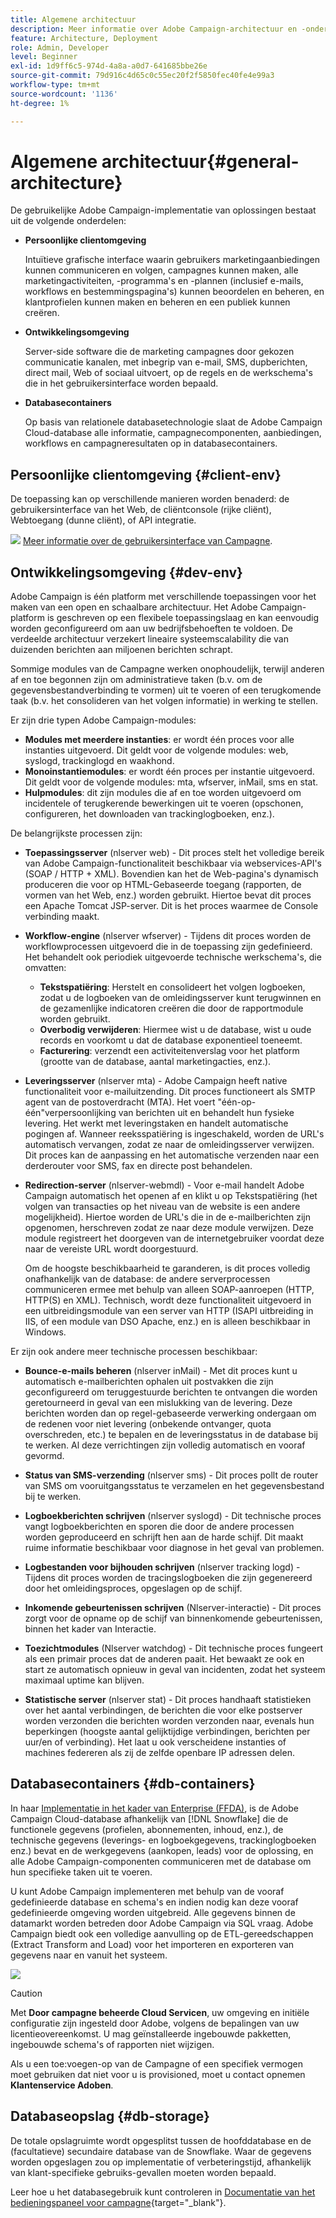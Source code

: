 ```yaml
---
title: Algemene architectuur
description: Meer informatie over Adobe Campaign-architectuur en -onderdelen. Meer informatie over het aanpassen van uw clientconsole en -omgeving.
feature: Architecture, Deployment
role: Admin, Developer
level: Beginner
exl-id: 1d9ff6c5-974d-4a8a-a0d7-641685bbe26e
source-git-commit: 79d916c4d65c0c55ec20f2f5850fec40fe4e99a3
workflow-type: tm+mt
source-wordcount: '1136'
ht-degree: 1%

---
```


# Algemene architectuur{#general-architecture}

De gebruikelijke Adobe Campaign-implementatie van oplossingen bestaat uit de volgende onderdelen:

* **Persoonlijke clientomgeving**

  Intuïtieve grafische interface waarin gebruikers marketingaanbiedingen kunnen communiceren en volgen, campagnes kunnen maken, alle marketingactiviteiten, -programma&#39;s en -plannen (inclusief e-mails, workflows en bestemmingspagina&#39;s) kunnen beoordelen en beheren, en klantprofielen kunnen maken en beheren en een publiek kunnen creëren.

* **Ontwikkelingsomgeving**

  Server-side software die de marketing campagnes door gekozen communicatie kanalen, met inbegrip van e-mail, SMS, dupberichten, direct mail, Web of sociaal uitvoert, op de regels en de werkschema&#39;s die in het gebruikersinterface worden bepaald.

* **Databasecontainers**

  Op basis van relationele databasetechnologie slaat de Adobe Campaign Cloud-database alle informatie, campagnecomponenten, aanbiedingen, workflows en campagneresultaten op in databasecontainers.

## Persoonlijke clientomgeving {#client-env}

De toepassing kan op verschillende manieren worden benaderd: de gebruikersinterface van het Web, de cliëntconsole (rijke cliënt), Webtoegang (dunne cliënt), of API integratie.

![](../assets/do-not-localize/glass.png) [Meer informatie over de gebruikersinterface van Campagne](../start/campaign-ui.md).

## Ontwikkelingsomgeving {#dev-env}

Adobe Campaign is één platform met verschillende toepassingen voor het maken van een open en schaalbare architectuur. Het Adobe Campaign-platform is geschreven op een flexibele toepassingslaag en kan eenvoudig worden geconfigureerd om aan uw bedrijfsbehoeften te voldoen. De verdeelde architectuur verzekert lineaire systeemscalability die van duizenden berichten aan miljoenen berichten schrapt.

Sommige modules van de Campagne werken onophoudelijk, terwijl anderen af en toe begonnen zijn om administratieve taken (b.v. om de gegevensbestandverbinding te vormen) uit te voeren of een terugkomende taak (b.v. het consolideren van het volgen informatie) in werking te stellen.

Er zijn drie typen Adobe Campaign-modules:

* **Modules met meerdere instanties**: er wordt één proces voor alle instanties uitgevoerd. Dit geldt voor de volgende modules: web, syslogd, trackinglogd en waakhond.
* **Monoinstantiemodules**: er wordt één proces per instantie uitgevoerd. Dit geldt voor de volgende modules: mta, wfserver, inMail, sms en stat.
* **Hulpmodules**: dit zijn modules die af en toe worden uitgevoerd om incidentele of terugkerende bewerkingen uit te voeren (opschonen, configureren, het downloaden van trackinglogboeken, enz.).

De belangrijkste processen zijn:

* **Toepassingsserver** (nlserver web) - Dit proces stelt het volledige bereik van Adobe Campaign-functionaliteit beschikbaar via webservices-API&#39;s (SOAP / HTTP + XML). Bovendien kan het de Web-pagina&#39;s dynamisch produceren die voor op HTML-Gebaseerde toegang (rapporten, de vormen van het Web, enz.) worden gebruikt. Hiertoe bevat dit proces een Apache Tomcat JSP-server. Dit is het proces waarmee de Console verbinding maakt.

* **Workflow-engine** (nlserver wfserver) - Tijdens dit proces worden de workflowprocessen uitgevoerd die in de toepassing zijn gedefinieerd. Het behandelt ook periodiek uitgevoerde technische werkschema&#39;s, die omvatten:

   * **Tekstspatiëring**: Herstelt en consolideert het volgen logboeken, zodat u de logboeken van de omleidingsserver kunt terugwinnen en de gezamenlijke indicatoren creëren die door de rapportmodule worden gebruikt.
   * **Overbodig verwijderen**: Hiermee wist u de database, wist u oude records en voorkomt u dat de database exponentieel toeneemt.
   * **Facturering**: verzendt een activiteitenverslag voor het platform (grootte van de database, aantal marketingacties, enz.).

* **Leveringsserver** (nlserver mta) - Adobe Campaign heeft native functionaliteit voor e-mailuitzending. Dit proces functioneert als SMTP agent van de postoverdracht (MTA). Het voert &quot;één-op-één&quot;verpersoonlijking van berichten uit en behandelt hun fysieke levering. Het werkt met leveringstaken en handelt automatische pogingen af. Wanneer reeksspatiëring is ingeschakeld, worden de URL&#39;s automatisch vervangen, zodat ze naar de omleidingsserver verwijzen. Dit proces kan de aanpassing en het automatische verzenden naar een derderouter voor SMS, fax en directe post behandelen.

* **Redirection-server** (nlserver-webmdl) - Voor e-mail handelt Adobe Campaign automatisch het openen af en klikt u op Tekstspatiëring (het volgen van transacties op het niveau van de website is een andere mogelijkheid). Hiertoe worden de URL&#39;s die in de e-mailberichten zijn opgenomen, herschreven zodat ze naar deze module verwijzen. Deze module registreert het doorgeven van de internetgebruiker voordat deze naar de vereiste URL wordt doorgestuurd.

  Om de hoogste beschikbaarheid te garanderen, is dit proces volledig onafhankelijk van de database: de andere serverprocessen communiceren ermee met behulp van alleen SOAP-aanroepen (HTTP, HTTP(S) en XML). Technisch, wordt deze functionaliteit uitgevoerd in een uitbreidingsmodule van een server van HTTP (ISAPI uitbreiding in IIS, of een module van DSO Apache, enz.) en is alleen beschikbaar in Windows.

Er zijn ook andere meer technische processen beschikbaar:

* **Bounce-e-mails beheren** (nlserver inMail) - Met dit proces kunt u automatisch e-mailberichten ophalen uit postvakken die zijn geconfigureerd om teruggestuurde berichten te ontvangen die worden geretourneerd in geval van een mislukking van de levering. Deze berichten worden dan op regel-gebaseerde verwerking ondergaan om de redenen voor niet levering (onbekende ontvanger, quota overschreden, etc.) te bepalen en de leveringsstatus in de database bij te werken. Al deze verrichtingen zijn volledig automatisch en vooraf gevormd.

* **Status van SMS-verzending** (nlserver sms) - Dit proces pollt de router van SMS om vooruitgangsstatus te verzamelen en het gegevensbestand bij te werken.

* **Logboekberichten schrijven** (nlserver syslogd) - Dit technische proces vangt logboekberichten en sporen die door de andere processen worden geproduceerd en schrijft hen aan de harde schijf. Dit maakt ruime informatie beschikbaar voor diagnose in het geval van problemen.

* **Logbestanden voor bijhouden schrijven** (nlserver tracking logd) - Tijdens dit proces worden de tracingslogboeken die zijn gegenereerd door het omleidingsproces, opgeslagen op de schijf.

* **Inkomende gebeurtenissen schrijven** (Nlserver-interactie) - Dit proces zorgt voor de opname op de schijf van binnenkomende gebeurtenissen, binnen het kader van Interactie.

* **Toezichtmodules** (Nlserver watchdog) - Dit technische proces fungeert als een primair proces dat de anderen paait. Het bewaakt ze ook en start ze automatisch opnieuw in geval van incidenten, zodat het systeem maximaal uptime kan blijven.

* **Statistische server** (nlserver stat) - Dit proces handhaaft statistieken over het aantal verbindingen, de berichten die voor elke postserver worden verzonden die berichten worden verzonden naar, evenals hun beperkingen (hoogste aantal gelijktijdige verbindingen, berichten per uur/en of verbinding). Het laat u ook verscheidene instanties of machines federeren als zij de zelfde openbare IP adressen delen.


## Databasecontainers {#db-containers}

In haar [Implementatie in het kader van Enterprise (FFDA)](enterprise-deployment.md), is de Adobe Campaign Cloud-database afhankelijk van [!DNL Snowflake] die de functionele gegevens (profielen, abonnementen, inhoud, enz.), de technische gegevens (leverings- en logboekgegevens, trackinglogboeken enz.) bevat en de werkgegevens (aankopen, leads) voor de oplossing, en alle Adobe Campaign-componenten communiceren met de database om hun specifieke taken uit te voeren.

U kunt Adobe Campaign implementeren met behulp van de vooraf gedefinieerde database en schema&#39;s en indien nodig kan deze vooraf gedefinieerde omgeving worden uitgebreid. Alle gegevens binnen de datamarkt worden betreden door Adobe Campaign via SQL vraag. Adobe Campaign biedt ook een volledige aanvulling op de ETL-gereedschappen (Extract Transform and Load) voor het importeren en exporteren van gegevens naar en vanuit het systeem.

![](assets/data-flow-diagram.png)


>[!CAUTION]
>
>Met **Door campagne beheerde Cloud Servicen**, uw omgeving en initiële configuratie zijn ingesteld door Adobe, volgens de bepalingen van uw licentieovereenkomst. U mag geïnstalleerde ingebouwde pakketten, ingebouwde schema&#39;s of rapporten niet wijzigen.
>
>Als u een toe:voegen-op van de Campagne of een specifiek vermogen moet gebruiken dat niet voor u is provisioned, moet u contact opnemen **Klantenservice Adoben**.

## Databaseopslag {#db-storage}

De totale opslagruimte wordt opgesplitst tussen de hoofddatabase en de (facultatieve) secundaire database van de Snowflake. Waar de gegevens worden opgeslagen zou op implementatie of verbeteringstijd, afhankelijk van klant-specifieke gebruiks-gevallen moeten worden bepaald.

Leer hoe u het databasegebruik kunt controleren in [Documentatie van het bedieningspaneel voor campagne](https://experienceleague.adobe.com/docs/control-panel/using/performance-monitoring/database-monitoring/database-monitoring.html){target="_blank"}.